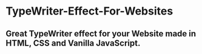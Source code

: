 # TypeWriter-Effect-For-Websites
## Great TypeWriter effect for your Website made in HTML, CSS and Vanilla JavaScript.
